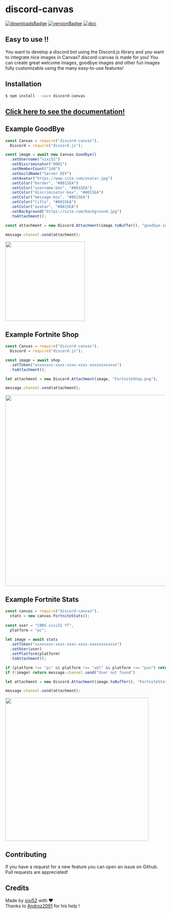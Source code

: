 # discord-canvas

[![downloadsBadge](https://img.shields.io/npm/dt/discord-canvas?style=for-the-badge)](https://npmjs.com/discord-canvas)
[![versionBadge](https://img.shields.io/npm/v/discord-canvas?style=for-the-badge)](https://npmjs.com/discord-canvas)
[![doc](https://img.shields.io/badge/Documentation-Click%20here-blue?style=for-the-badge)](https://www.discord-canvas.net)

## Easy to use !!

You want to develop a discord bot using the Discord.js library and you want to integrate nice images in Canvas? discord-canvas is made for you! You can create great welcome images, goodbye images and other fun images fully customizable using the many easy-to-use features!

## Installation

```bash
$ npm install --save discord-canvas
```

## [Click here to see the documentation!](https://www.discord-canvas.net)

## Example GoodBye

```js
const Canvas = require("discord-canvas"),
  Discord = require("discord.js");

const image = await new Canvas.Goodbye()
  .setUsername("xixi52")
  .setDiscriminator("0001")
  .setMemberCount("140")
  .setGuildName("Server DEV")
  .setAvatar("https://www.site.com/avatar.jpg")
  .setColor("border", "#8015EA")
  .setColor("username-box", "#8015EA")
  .setColor("discriminator-box", "#8015EA")
  .setColor("message-box", "#8015EA")
  .setColor("title", "#8015EA")
  .setColor("avatar", "#8015EA")
  .setBackground("https://site.com/background.jpg")
  .toAttachment();

const attachment = new Discord.Attachment(image.toBuffer(), "goodbye-image.png");

message.channel.send(attachment);
```

<img src="https://i.imgur.com/gh6Yp00.png" height="250"></img>

## Example Fortnite Shop

```js
const Canvas = require("discord-canvas"),
  Discord = require("discord.js");

const image = await shop
  .setToken("xxxxxxxx-xxxx-xxxx-xxxx-xxxxxxxxxxxx")
  .toAttachment();

let attachment = new Discord.Attachment(image, "FortniteShop.png");

message.channel.send(attachment);
```

<img src="https://i.imgur.com/3qO81V8.jpg" height="600"></img>

## Example Fortnite Stats

```js
const canvas = require("discord-canvas"),
  stats = new canvas.FortniteStats();
  
const user = "CBRG xixi52 YT",
  platform = "pc";
  
let image = await stats
  .setToken("xxxxxxxx-xxxx-xxxx-xxxx-xxxxxxxxxxxx")
  .setUser(user)
  .setPlatform(platform)
  .toAttachment();

if (platform !== "pc" && platform !== "xbl" && platform !== "psn") return message.channel.send("Please enter a valid platform")
if (!image) return message.channel.send("User not found")

let attachment = new Discord.Attachment(image.toBuffer(), "FortniteStats.png");

message.channel.send(attachment);
```

<img src="https://i.imgur.com/xqnabX5.png" height="450"></img>

## Contributing

If you have a request for a new feature you can open an issue on Github. Pull requests are appreciated!

## Credits

Made by [xixi52](https://github.com/xixi52) with ❤️  
Thanks to [Androz2091](https://github.com/Androz2091) for his help !
